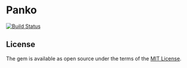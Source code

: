# Panko

[![Build Status](https://travis-ci.org/yosiat/panko_serializer.svg?branch=master)](https://travis-ci.org/yosiat/panko_serializer)


## License
The gem is available as open source under the terms of the [MIT License](http://opensource.org/licenses/MIT).


